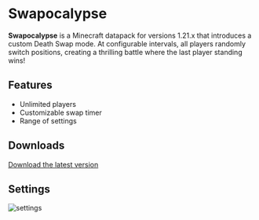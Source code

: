 # Swapocalypse

**Swapocalypse** is a Minecraft datapack for versions 1.21.x that introduces a custom Death Swap mode. At configurable intervals, all players randomly switch positions, creating a thrilling battle where the last player standing wins!

## Features

- Unlimited players
- Customizable swap timer
- Range of settings

## Downloads

[Download the latest version](#)

## Settings

![settings](https://github.com/user-attachments/assets/00ce63c1-a18f-45e1-8c8b-bf804923fd9d)
